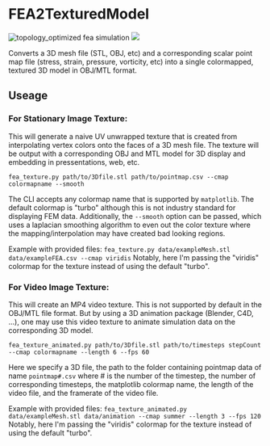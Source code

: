 # FEA2TexturedModel

![topology_optimized fea simulation](http://brandonjohnson.design/wp-content/uploads/2022/07/FEA_glowing_render.png)
<img src='http://brandonjohnson.design/wp-content/uploads/2022/07/FEA_glowing_render.png'>

Converts a 3D mesh file (STL, OBJ, etc) and a corresponding scalar point map file (stress, strain, pressure, vorticity, etc) into a single colormapped, textured 3D model in OBJ/MTL format. 

## Useage

### For Stationary Image Texture: 
This will generate a naive UV unwrapped texture that is created from interpolating vertex colors onto the faces of a 3D mesh file. The texture will be output with a corresponding OBJ and MTL model for 3D display and embedding in pressentations, web, etc.

`fea_texture.py path/to/3Dfile.stl path/to/pointmap.csv --cmap colormapname --smooth`

The CLI accepts any colormap name that is supported by `matplotlib`. The default colormap is "turbo" although this is not industry standard for displaying FEM data. Additionally, the `--smooth` option can be passed, which uses a laplacian smoothing algorithm to even out the color texture where the mapping/interpolation may have created bad looking regions.

Example with provided files:
`fea_texture.py data/exampleMesh.stl data/exampleFEA.csv --cmap viridis`
Notably, here I'm passing the "viridis" colormap for the texture instead of using the default "turbo".

### For Video Image Texture: 
This will create an MP4 video texture. This is not supported by default in the OBJ/MTL file format. But by using a 3D animation package (Blender, C4D, ...), one may use this video texture to animate simulation data on the corresponding 3D model.

`fea_texture_animated.py path/to/3Dfile.stl path/to/timesteps stepCount --cmap colormapname --length 6 --fps 60`

Here we specify a 3D file, the path to the folder containing pointmap data of name `pointmap#.csv` where # is the number of the timestep, the number of corresponding timesteps, the matplotlib colormap name, the length of the video file, and the framerate of the video file. 

Example with provided files:
`fea_texture_animated.py data/exampleMesh.stl data/animation --cmap summer --length 3 --fps 120`
Notably, here I'm passing the "viridis" colormap for the texture instead of using the default "turbo".
